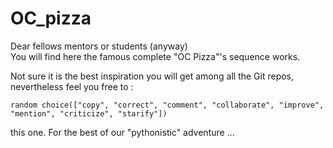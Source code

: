 # OC_pizza

Dear fellows mentors or students (anyway)<br>
You will find here the famous complete "OC Pizza"'s sequence works.

Not sure it is the best inspiration you will get among all the Git repos, nevertheless feel you free to :
```
random choice(["copy", "correct", "comment", "collaborate", "improve", "mention", "criticize", "starify"]) 
```

this one. 
For the best of our "pythonistic" adventure ...
